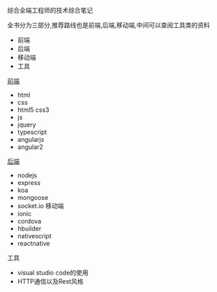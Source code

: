 综合全端工程师的技术综合笔记

全书分为三部分,推荐路线也是前端,后端,移动端,中间可以查阅工具类的资料
* 前端
* 后端
* 移动端
* 工具

[前端](./前端/README.md)
* html
* css
* html5 css3
* js 
* jquery
* typescript
* angularjs 
* angular2 

[后端](./后端/README.md)
* nodejs
* express
* koa 
* mongoose
* socket.io
移动端
* ionic 
* cordova
* hbuilder
* nativescript
* reactnative


工具
* visual studio code的使用
* HTTP通信以及Rest风格


